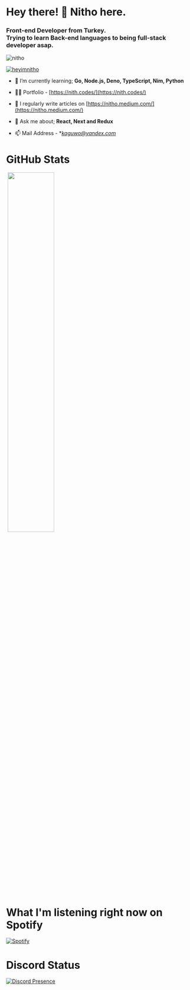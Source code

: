 <h1 align="left">Hey there! 🤙 Nitho here.</h1>
<h3 align="left">Front-end Developer from Turkey. <br> Trying to learn Back-end languages to being full-stack developer asap.</h3>

<p align="left"> <img src="https://komarev.com/ghpvc/?username=heyimnitho&label=Profile%20views&color=29b6b0&style=flat" alt="nitho" /> </p>


<p align="left"> <a href="https://twitter.com/heyimnitho" target="blank"><img src="https://img.shields.io/twitter/follow/heyimnitho?label=Follow%20me%20on%20Bird%21&logoColor=%237289da" alt="heyimnitho" /></a> </p>

- 🌱 I’m currently learning; **Go, Node.js, Deno, TypeScript, Nim, Python**

- 👨‍💻 Portfolio - [https://nith.codes/](https://nith.codes/)

- 📝 I regularly write articles on [https://nitho.medium.com/](https://nitho.medium.com/)

- 💬 Ask me about; **React, Next and Redux**

- 📫 Mail Address - **kaguwo@yandex.com*


<h1 align="left">GitHub Stats</h1>

<p align="left">&nbsp;<img width="50%" align="center" src="https://github-readme-stats.vercel.app/api?username=heyimnitho&count_private=true&show_icons=true&theme=dark&hide_border=true&include_all_commits=true">

<h1 align="left">What I'm listening right now on Spotify</h1>

[![Spotify](https://novatorem-ruby-rho.vercel.app/api/spotify)](https://open.spotify.com/user/i1ftnp8o2z994a72zglh311rn)


<h1 align="left">Discord Status</h1>

[![Discord Presence](https://lanyard-profile-readme.vercel.app/api/812653042074779687)](https://discord.com/users/812653042074779687)
